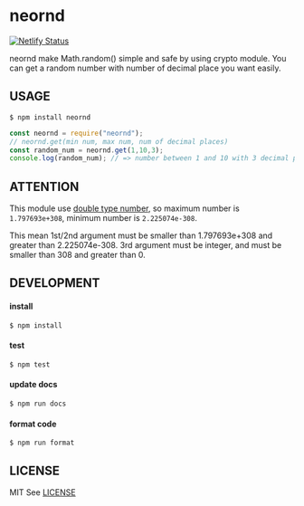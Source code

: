 # neornd
[![Netlify Status](https://api.netlify.com/api/v1/badges/c11072c7-7117-4c85-9a57-99dd75e8bf96/deploy-status)](https://app.netlify.com/sites/neornd/deploys)

neornd make Math.random() simple and safe by using crypto module. You can get a random number with number of decimal place you want easily.

## USAGE

```
$ npm install neornd
```

```javascript
const neornd = require("neornd");
// neornd.get(min num, max num, num of decimal places)
const random_num = neornd.get(1,10,3);
console.log(random_num); // => number between 1 and 10 with 3 decimal places e.g. 5.342
```

## ATTENTION
This module use [double type number](https://docs.microsoft.com/ja-jp/dotnet/visual-basic/language-reference/data-types/double-data-type), so maximum number is ```1.797693e+308```, minimum number is ```2.225074e-308```. 

This mean 1st/2nd argument must be smaller than 1.797693e+308 and greater than 2.225074e-308. 3rd argument must be integer, and must be smaller than 308 and greater than 0.

## DEVELOPMENT

#### install

```
$ npm install
```

#### test

```
$ npm test
```

#### update docs

```
$ npm run docs
```

#### format code

```
$ npm run format
```

## LICENSE
MIT
See [LICENSE](https://github.com/kota-yata/neornd/blob/master/LICENSE)